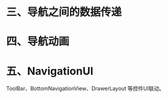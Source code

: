 

# 三、导航之间的数据传递

# 四、导航动画

# 五、NavigationUI

   ToolBar、BottomNavigationView、DrawerLayout 等控件UI联动。






            




